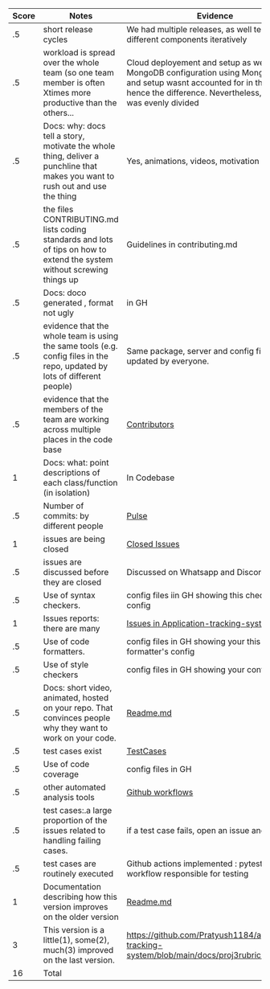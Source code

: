 |Score|Notes| Evidence|
|-|-----|---------|
|.5| short release cycles|We had multiple releases, as well tested different components iteratively|
|.5| workload is spread over the whole team (so one team member is often Xtimes more productive than the others...| Cloud deployement and setup as well as MongoDB configuration using MongoDb cloud and setup wasnt accounted for in the commits hence the difference. Nevertheless, workload was evenly divided|
|.5|Docs: why: docs tell a story, motivate the whole thing, deliver a punchline that makes you want to rush out and use the thing | Yes, animations, videos, motivation etc.|
|.5|the files CONTRIBUTING.md lists coding standards and lots of tips on how to extend the system without screwing things up  |Guidelines in contributing.md |
|.5|Docs: doco generated , format not ugly  | in GH|
|.5|evidence that the whole team is using the same tools (e.g. config files in the repo, updated by lots of different people) | Same package, server and config files updated by everyone. |
|.5|evidence that the members of the team are working across multiple places in the code base |[Contributors](https://github.com/Pratyush1184/application-tracking-system/graphs/contributors)  |
|1|Docs: what: point descriptions of each class/function (in isolation)  | In Codebase|
|.5|Number of commits: by different people  | [Pulse](https://github.com/Pratyush1184/application-tracking-system/pulse/monthly)|
|1|issues are being closed | [Closed Issues](https://github.com/Pratyush1184/application-tracking-system/projects/1)|
|.5|issues are discussed before they are closed | Discussed on Whatsapp and Discord VC|
|.5|Use of syntax checkers. | config files iin GH showing this checker's config|
|1|Issues reports: there are many  | [Issues in Application-tracking-system](https://github.com/Pratyush1184/application-tracking-system/projects/1) |
|.5|Use of code formatters. | config files in GH showing your this formatter's config|
|.5|Use of style checkers | config files in GH showing your config|
|.5|Docs: short video, animated, hosted on your repo. That convinces people why they want to work on your code. | [Readme.md](https://github.com/Pratyush1184/application-tracking-system/blob/main/readme.md) |
|.5|test cases exist  | [TestCases](https://github.com/Pratyush1184/application-tracking-system/blob/main/backend/test_app.py)|
|.5|Use of code coverage  | config files in GH|
|.5|other automated analysis tools  | [Github workflows](https://github.com/Pratyush1184/application-tracking-system/tree/main/.github/workflows)|
|.5|test cases:.a large proportion of the issues related to handling failing cases. | if a test case fails, open an issue and fix it|
|.5|test cases are routinely executed | Github actions implemented : pytest_ci workflow responsible for testing|
|1|Documentation describing how this version improves on the older version| [Readme.md](https://github.com/Pratyush1184/application-tracking-system/blob/main/readme.md) |
|3|This version is a little(1), some(2), much(3) improved on the last version.|https://github.com/Pratyush1184/application-tracking-system/blob/main/docs/proj3rubric.md| 
|16| Total|
